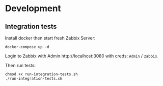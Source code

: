 # Development

## Integration tests

Install docker then start fresh Zabbix Server:

```shell
docker-compose up -d
```

Login to Zabbix with Admin http://localhost:3080 with creds: `Admin` / `zabbix`.

Then run tests:

```shell
chmod +x run-integration-tests.sh
./run-integration-tests.sh
```
